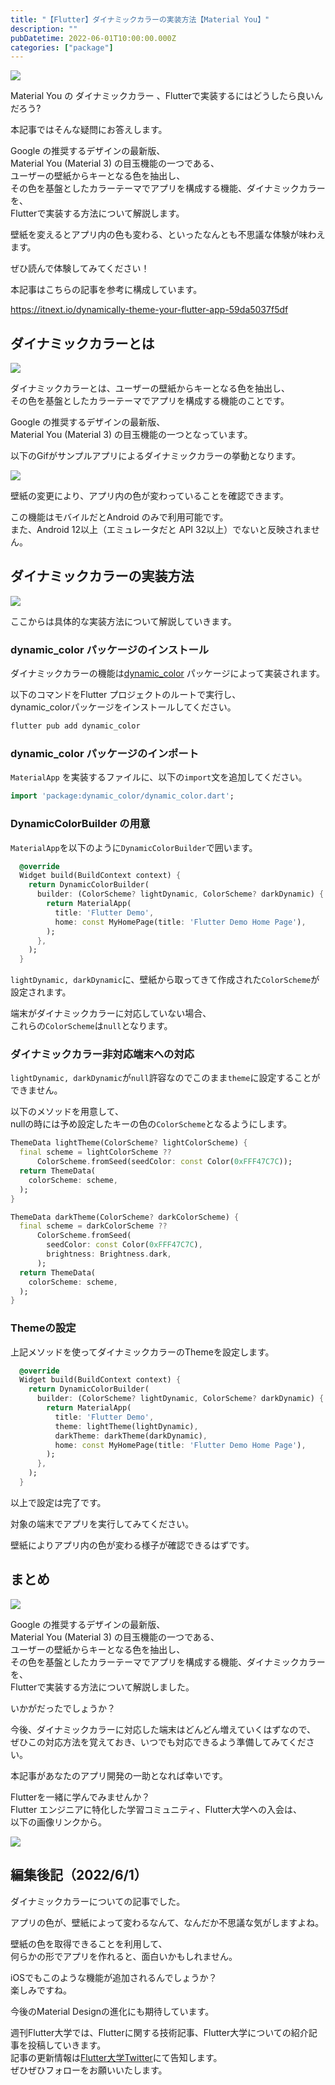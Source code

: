 ```yaml
---
title: "【Flutter】ダイナミックカラーの実装方法【Material You】"
description: ""
pubDatetime: 2022-06-01T10:00:00.000Z
categories: ["package"]
---
```


![](https://blog.flutteruniv.com/wp-content/themes/cocoon-master/images/ojisan.png)

Material You の ダイナミックカラー 、Flutterで実装するにはどうしたら良いんだろう?

本記事ではそんな疑問にお答えします。

Google の推奨するデザインの最新版、  
Material You (Material 3) の目玉機能の一つである、  
ユーザーの壁紙からキーとなる色を抽出し、  
その色を基盤としたカラーテーマでアプリを構成する機能、ダイナミックカラーを、  
Flutterで実装する方法について解説します。

壁紙を変えるとアプリ内の色も変わる、といったなんとも不思議な体験が味わえます。

ぜひ読んで体験してみてください！

本記事はこちらの記事を参考に構成しています。

https://itnext.io/dynamically-theme-your-flutter-app-59da5037f5df

## ダイナミックカラーとは

![](http://blog.flutteruniv.com/wp-content/uploads/2022/02/コーディング男性.jpeg)

ダイナミックカラーとは、ユーザーの壁紙からキーとなる色を抽出し、  
その色を基盤としたカラーテーマでアプリを構成する機能のことです。

Google の推奨するデザインの最新版、  
Material You (Material 3) の目玉機能の一つとなっています。

以下のGifがサンプルアプリによるダイナミックカラーの挙動となります。  

![](http://blog.flutteruniv.com/wp-content/uploads/2022/06/dynamic_color_sample.gif)

壁紙の変更により、アプリ内の色が変わっていることを確認できます。

この機能はモバイルだとAndroid のみで利用可能です。  
また、Android 12以上（エミュレータだと API 32以上）でないと反映されません。

## ダイナミックカラーの実装方法

![](http://blog.flutteruniv.com/wp-content/uploads/2022/02/コーディング女性.jpeg)

ここからは具体的な実装方法について解説していきます。

### dynamic\_color パッケージのインストール

ダイナミックカラーの機能は[dynamic\_color](https://pub.dev/packages/dynamic_color) パッケージによって実装されます。

以下のコマンドをFlutter プロジェクトのルートで実行し、  
dynamic\_colorパッケージをインストールしてください。

```bash
flutter pub add dynamic_color
```

### dynamic\_color パッケージのインポート

`MaterialApp` を実装するファイルに、以下の`import`文を追加してください。

```dart
import 'package:dynamic_color/dynamic_color.dart';
```

### DynamicColorBuilder の用意

`MaterialApp`を以下のように`DynamicColorBuilder`で囲います。

```dart
  @override
  Widget build(BuildContext context) {
    return DynamicColorBuilder(
      builder: (ColorScheme? lightDynamic, ColorScheme? darkDynamic) {
        return MaterialApp(
          title: 'Flutter Demo',
          home: const MyHomePage(title: 'Flutter Demo Home Page'),
        );
      },
    );
  }
```

`lightDynamic, darkDynamic`に、壁紙から取ってきて作成された`ColorScheme`が設定されます。

端末がダイナミックカラーに対応していない場合、  
これらの`ColorScheme`は`null`となります。

### ダイナミックカラー非対応端末への対応

`lightDynamic, darkDynamic`が`null`許容なのでこのまま`theme`に設定することができません。

以下のメソッドを用意して、  
nullの時には予め設定したキーの色の`ColorScheme`となるようにします。

```dart
ThemeData lightTheme(ColorScheme? lightColorScheme) {
  final scheme = lightColorScheme ??
      ColorScheme.fromSeed(seedColor: const Color(0xFFF47C7C));
  return ThemeData(
    colorScheme: scheme,
  );
}

ThemeData darkTheme(ColorScheme? darkColorScheme) {
  final scheme = darkColorScheme ??
      ColorScheme.fromSeed(
        seedColor: const Color(0xFFF47C7C),
        brightness: Brightness.dark,
      );
  return ThemeData(
    colorScheme: scheme,
  );
}
```

### Themeの設定

上記メソッドを使ってダイナミックカラーのThemeを設定します。

```dart
  @override
  Widget build(BuildContext context) {
    return DynamicColorBuilder(
      builder: (ColorScheme? lightDynamic, ColorScheme? darkDynamic) {
        return MaterialApp(
          title: 'Flutter Demo',
          theme: lightTheme(lightDynamic),
          darkTheme: darkTheme(darkDynamic),
          home: const MyHomePage(title: 'Flutter Demo Home Page'),
        );
      },
    );
  }
```

以上で設定は完了です。

対象の端末でアプリを実行してみてください。

壁紙によりアプリ内の色が変わる様子が確認できるはずです。

## まとめ

![](http://blog.flutteruniv.com/wp-content/uploads/2022/03/猫パソコン.jpeg)

Google の推奨するデザインの最新版、  
Material You (Material 3) の目玉機能の一つである、  
ユーザーの壁紙からキーとなる色を抽出し、  
その色を基盤としたカラーテーマでアプリを構成する機能、ダイナミックカラーを、  
Flutterで実装する方法について解説しました。

いかがだったでしょうか？

今後、ダイナミックカラーに対応した端末はどんどん増えていくはずなので、  
ぜひこの対応方法を覚えておき、いつでも対応できるよう準備してみてください。

本記事があなたのアプリ開発の一助となれば幸いです。

Flutterを一緒に学んでみませんか？  
Flutter エンジニアに特化した学習コミュニティ、Flutter大学への入会は、  
以下の画像リンクから。

[![](https://blog.flutteruniv.com/wp-content/uploads/2022/07/Flutter大学バナー.png)](//flutteruniv.com)

## 編集後記（2022/6/1）

ダイナミックカラーについての記事でした。

アプリの色が、壁紙によって変わるなんて、なんだか不思議な気がしますよね。

壁紙の色を取得できることを利用して、  
何らかの形でアプリを作れると、面白いかもしれません。

iOSでもこのような機能が追加されるんでしょうか？  
楽しみですね。

今後のMaterial Designの進化にも期待しています。

週刊Flutter大学では、Flutterに関する技術記事、Flutter大学についての紹介記事を投稿していきます。  
記事の更新情報は[Flutter大学Twitter](https://twitter.com/FlutterUniv)にて告知します。  
ぜひぜひフォローをお願いいたします。